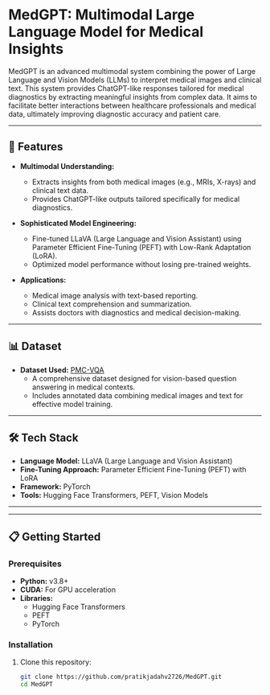 # MedGPT: Multimodal Large Language Model for Medical Insights

MedGPT is an advanced multimodal system combining the power of Large Language and Vision Models (LLMs) to interpret medical images and clinical text. This system provides ChatGPT-like responses tailored for medical diagnostics by extracting meaningful insights from complex data. It aims to facilitate better interactions between healthcare professionals and medical data, ultimately improving diagnostic accuracy and patient care.

---

## 🚀 Features

- **Multimodal Understanding:**
  - Extracts insights from both medical images (e.g., MRIs, X-rays) and clinical text data.
  - Provides ChatGPT-like outputs tailored specifically for medical diagnostics.

- **Sophisticated Model Engineering:**
  - Fine-tuned LLaVA (Large Language and Vision Assistant) using Parameter Efficient Fine-Tuning (PEFT) with Low-Rank Adaptation (LoRA).
  - Optimized model performance without losing pre-trained weights.

- **Applications:**
  - Medical image analysis with text-based reporting.
  - Clinical text comprehension and summarization.
  - Assists doctors with diagnostics and medical decision-making.

---

## 📊 Dataset

- **Dataset Used:** [PMC-VQA](https://huggingface.co/datasets/xmcmic/PMC-VQA)
  - A comprehensive dataset designed for vision-based question answering in medical contexts.
  - Includes annotated data combining medical images and text for effective model training.

---

## 🛠️ Tech Stack

- **Language Model:** LLaVA (Large Language and Vision Assistant)
- **Fine-Tuning Approach:** Parameter Efficient Fine-Tuning (PEFT) with LoRA
- **Framework:** PyTorch
- **Tools:** Hugging Face Transformers, PEFT, Vision Models

---


---

## 📋 Getting Started

### Prerequisites

- **Python:** v3.8+
- **CUDA:** For GPU acceleration
- **Libraries:**
  - Hugging Face Transformers
  - PEFT
  - PyTorch

### Installation

1. Clone this repository:
   ```bash
   git clone https://github.com/pratikjadahv2726/MedGPT.git
   cd MedGPT


